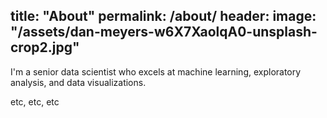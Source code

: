 title: "About"
permalink: /about/
header:
  image: "/assets/dan-meyers-w6X7XaolqA0-unsplash-crop2.jpg"
---

I'm a senior data scientist who excels at machine learning, exploratory analysis,
and data visualizations.

etc, etc, etc
